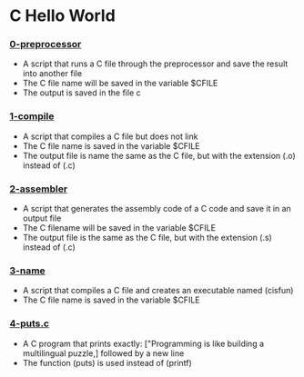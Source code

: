 # C Hello World
### [0-preprocessor](https://github.com/kadelcode/alx-low_level_programming/blob/master/0x00-hello_world/0-preprocessor)
  - A script that runs a C file through the preprocessor and save the result into another file
  - The C file name will be saved in the variable $CFILE
  - The output is saved in the file c

### [1-compile](https://github.com/kadelcode/alx-low_level_programming/blob/master/0x00-hello_world/1-compiler)
  - A script that compiles a C file but does not link
  - The C file name is saved in the variable $CFILE
  - The output file is name the same as the C file, but with the extension (.o) instead of (.c)
  
### [2-assembler](https://github.com/kadelcode/alx-low_level_programming/blob/master/0x00-hello_world/2-assembler)
  - A script that generates the assembly code of a C code and save it in an output file
  - The C filename will be saved in the variable $CFILE
  - The output file is the same as the C file, but with the extension (.s) instead of (.c)

### [3-name](https://github.com/kadelcode/alx-low_level_programming/blob/master/0x00-hello_world/3-name)
  - A script that compiles a C file and creates an executable named (cisfun)
  - The C file name is saved in the variable $CFILE
  
### [4-puts.c](https://github.com/kadelcode/alx-low_level_programming/blob/master/0x00-hello_world/4-puts.c)
  - A C program that prints exactly: ["Programming is like building a multilingual puzzle,] followed by a new line
  - The function (puts) is used instead of (printf)
